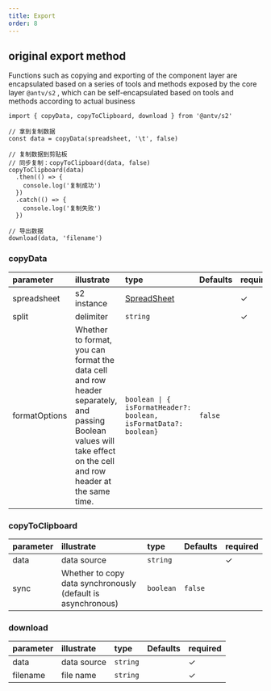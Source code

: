 ```yaml
---
title: Export
order: 8
---
```


## original export method

Functions such as copying and exporting of the component layer are encapsulated based on a series of tools and methods exposed by the core layer `@antv/s2` , which can be self-encapsulated based on tools and methods according to actual business

```tsx
import { copyData, copyToClipboard, download } from '@antv/s2'

// 拿到复制数据
const data = copyData(spreadsheet, '\t', false)

// 复制数据到剪贴板
// 同步复制：copyToClipboard(data, false)
copyToClipboard(data)
  .then(() => {
    console.log('复制成功')
  })
  .catch(() => {
    console.log('复制失败')
  })

// 导出数据
download(data, 'filename')
```

### copyData

| parameter     | illustrate                                                                                                                                                          | type                                                             | Defaults | required |
| :------------ | :------------------------------------------------------------------------------------------------------------------------------------------------------------------ | :--------------------------------------------------------------- | :------- | :------- |
| spreadsheet   | s2 instance                                                                                                                                                         | [SpreadSheet](/zh/docs/api/basic-class/spreadsheet)              |          | ✓        |
| split         | delimiter                                                                                                                                                           | `string`                                                         |          | ✓        |
| formatOptions | Whether to format, you can format the data cell and row header separately, and passing Boolean values will take effect on the cell and row header at the same time. | `boolean \| { isFormatHeader?: boolean, isFormatData?: boolean}` | `false`  |          |

### copyToClipboard

| parameter | illustrate                                                   | type      | Defaults | required |
| :-------- | :----------------------------------------------------------- | :-------- | :------- | :------- |
| data      | data source                                                  | `string`  |          | ✓        |
| sync      | Whether to copy data synchronously (default is asynchronous) | `boolean` | `false`  |          |

### download

| parameter | illustrate  | type     | Defaults | required |
| :-------- | :---------- | :------- | :------- | :------- |
| data      | data source | `string` |          | ✓        |
| filename  | file name   | `string` |          | ✓        |
